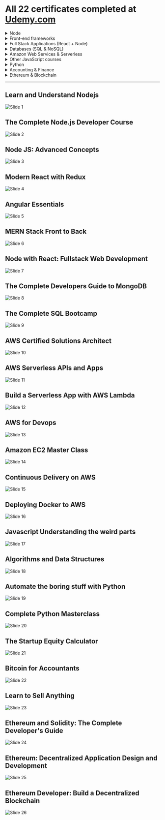# All 22 certificates completed at [Udemy.com](http://www.udemy.com)

<details>
  <summary> Node</summary>

- [Learn and Understand Node.js](#user-content-learn-and-understand-nodejs)
- [The Complete Node.js Developer Course](#user-content-the-complete-nodejs-developer-course)
- [Node JS Advanced Concepts](#user-content-node-js-advanced-concepts)

</details>

<details>
  <summary> Front-end frameworks</summary>

- [Modern React with Redux](#user-content-modern-react-with-redux)
- [Angular Essentials](#user-content-angular-essentials)

</details>

<details>
  <summary> Full Stack Applications (React + Node)</summary>

- [MERN Stack Front to Back](#user-content-mern-stack-front-to-back)
- [Node with React: Fullstack Web Development](#user-content-node-with-react-fullstack-web-development)

</details>

<details>
  <summary> Databases (SQL & NoSQL)</summary>

- [The Complete Developers Guide to MongoDB](#user-content-the-complete-developers-guide-to-mongodb)
- [The Complete SQL Bootcamp](#user-content-the-complete-sql-bootcamp)

</details>

<details>
  <summary> Amazon Web Services & Serverless</summary>

- [AWS Certified Solutions Architect](#user-content-aws-certified-solutions-architect)
- [AWS Serverless APIs and Apps](#user-content-aws-serverless-apis-and-apps)
- [Build a Serverless App with AWS Lambda](#user-content-build-a-serverless-app-with-aws-lambda)
- [AWS for Devops](#user-content-aws-for-devops)
- [AWS EC2 Master Class](#user-content-aws-ec2-master-class)
- [Continuous Delivery on AWS](#user-content-continuous-delivery-on-aws)
- [Deploying Docker to AWS](#user-content-deploying-docker-to-aws)


</details>

<details>

  <summary> Other JavaScript courses</summary>

- [Javascript Understanding the weird parts](#user-content-javascript-understanding-the-weird-parts)
- [Algorithms and Data Structures](#user-content-algorithms-and-data-structures)

</details>

<details>

  <summary> Python</summary>

- [Automate the boring stuff with Python](#user-content-automate-the-boring-stuff-with-python)
- [Complete Python Masterclass](#user-content-complete-python-masterclass)

</details>

<details>

  <summary> Accounting & Finance</summary>

- [The Startup Equity Calculator](#user-content-the-startup-equity-calculator)
- [Bitcoin for Accountants](#user-content-bitcoin-for-accountants)
- [Learn to Sell Anything](#user-content-learn-to-sell-anything)

</details>

<details>

  <summary> Ethereum & Blockchain</summary>

- [Ethereum and Solidity: The Complete Developer's Guide](#user-content-ethereum-and-solidity-the-complete-developers-guide)
- [Ethereum: Decentralized Application Design and Development](#user-content-ethereum-decentralized-application-design-and-development)
- [Ethereum Developer: Build a Decentralized Blockchain](#user-content-ethereum-developer-build-a-decentralized-blockchain)

</details>

<hr>

## Learn and Understand Nodejs

![Slide 1](certificates/Learn_and_Understand_Nodejs.jpg)

## The Complete Node.js Developer Course

![Slide 2](certificates/The_complete_Node.js_developer_course.jpg)

## Node JS: Advanced Concepts

![Slide 3](certificates/Node_JS_Advanced_Concepts.jpg)

## Modern React with Redux

![Slide 4](certificates/Modern_React_with_Redux.jpg)

## Angular Essentials

![Slide 5](certificates/Angular_Essentials.jpg)

## MERN Stack Front to Back

![Slide 6](certificates/MERN_Stack_Front_To_Back.jpg)

## Node with React: Fullstack Web Development

![Slide 7](certificates/Node_with_React_Fullstack_Web_Development.jpg)

## The Complete Developers Guide to MongoDB

![Slide 8](certificates/The_Complete_Developers_Guide_to_MongoDB.jpg)

## The Complete SQL Bootcamp

![Slide 9](certificates/The_Complete_SQL_Bootcamp.jpg)

## AWS Certified Solutions Architect

![Slide 10](certificates/AWS_Certified_Solutions_Architect.jpg)

## AWS Serverless APIs and Apps

![Slide 11](certificates/AWS_Serverless_APIs_and_Apps.jpg)

## Build a Serverless App with AWS Lambda

![Slide 12](certificates/Build_a_Serverless_App_with_AWS_Lambda.jpg)



## AWS for Devops

![Slide 13](certificates/AWS_for_Devops.png)

## Amazon EC2 Master Class

![Slide 14](certificates/Amazon_EC2_Master_Class.jpg)

## Continuous Delivery on AWS

![Slide 15](certificates/Continuous_Delivery_on_AWS.jpg)

## Deploying Docker to AWS

![Slide 16](certificates/Deploying_Docker_to_AWS.png)




## Javascript Understanding the weird parts

![Slide 17](certificates/Javascript_Understanding_the_weird_parts.jpg)

## Algorithms and Data Structures

![Slide 18](certificates/Algorithms_and_Data_Structures.jpg)

## Automate the boring stuff with Python

![Slide 19](certificates/Automate_the_boring_stuff_with_Python.jpg)

## Complete Python Masterclass

![Slide 20](certificates/Complete_Python_Masterclass.jpg)

## The Startup Equity Calculator

![Slide 21](certificates/The_Startup_Equity_Calculator.jpg)

## Bitcoin for Accountants

![Slide 22](certificates/Bitcoin_for_Accountants.jpg)

## Learn to Sell Anything

![Slide 23](certificates/Learn-to-Sell-Anything.jpg)

## Ethereum and Solidity: The Complete Developer's Guide

![Slide 24](certificates/Ethereum_and_Solidity_the_Complete_Developers_Guide.jpg)

## Ethereum: Decentralized Application Design and Development

![Slide 25](certificates/Ethereum_Decentralized_Application_Design_and_Development.jpg)

## Ethereum Developer: Build a Decentralized Blockchain

![Slide 26](certificates/Ethereum_Developer_Build_A_Decentralised_Blockchain.jpg)
